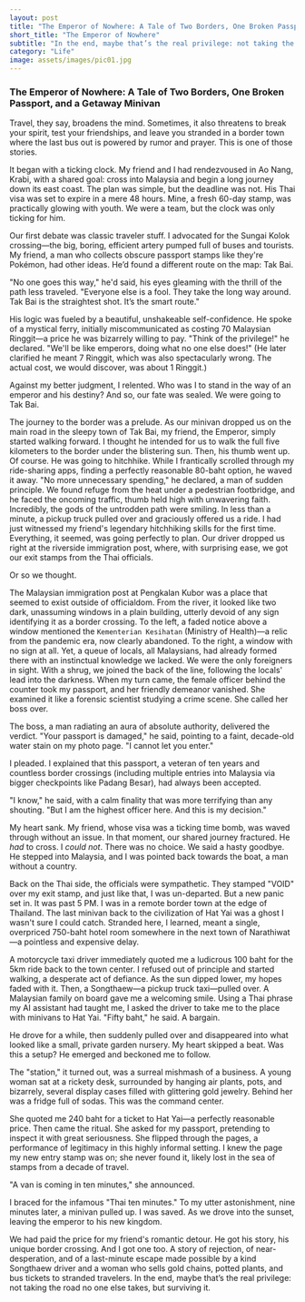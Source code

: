 ```yaml
---
layout: post
title: "The Emperor of Nowhere: A Tale of Two Borders, One Broken Passport, and a Getaway Minivan"
short_title: "The Emperor of Nowhere"
subtitle: "In the end, maybe that’s the real privilege: not taking the road no one else takes, but surviving it."
category: "Life"
image: assets/images/pic01.jpg
---
```


### **The Emperor of Nowhere: A Tale of Two Borders, One Broken Passport, and a Getaway Minivan**

Travel, they say, broadens the mind. Sometimes, it also threatens to break your spirit, test your friendships, and leave you stranded in a border town where the last bus out is powered by rumor and prayer. This is one of those stories.

It began with a ticking clock. My friend and I had rendezvoused in Ao Nang, Krabi, with a shared goal: cross into Malaysia and begin a long journey down its east coast. The plan was simple, but the deadline was not. His Thai visa was set to expire in a mere 48 hours. Mine, a fresh 60-day stamp, was practically glowing with youth. We were a team, but the clock was only ticking for him.

Our first debate was classic traveler stuff. I advocated for the Sungai Kolok crossing—the big, boring, efficient artery pumped full of buses and tourists. My friend, a man who collects obscure passport stamps like they're Pokémon, had other ideas. He’d found a different route on the map: Tak Bai.

"No one goes this way," he'd said, his eyes gleaming with the thrill of the path less traveled. "Everyone else is a fool. They take the long way around. Tak Bai is the straightest shot. It’s the smart route."

His logic was fueled by a beautiful, unshakeable self-confidence. He spoke of a mystical ferry, initially miscommunicated as costing 70 Malaysian Ringgit—a price he was bizarrely willing to pay. "Think of the privilege!" he declared. "We'll be like emperors, doing what no one else does!" (He later clarified he meant 7 Ringgit, which was also spectacularly wrong. The actual cost, we would discover, was about 1 Ringgit.)

Against my better judgment, I relented. Who was I to stand in the way of an emperor and his destiny? And so, our fate was sealed. We were going to Tak Bai.

The journey to the border was a prelude. As our minivan dropped us on the main road in the sleepy town of Tak Bai, my friend, the Emperor, simply started walking forward. I thought he intended for us to walk the full five kilometers to the border under the blistering sun. Then, his thumb went up. Of course. He was going to hitchhike. While I frantically scrolled through my ride-sharing apps, finding a perfectly reasonable 80-baht option, he waved it away. "No more unnecessary spending," he declared, a man of sudden principle. We found refuge from the heat under a pedestrian footbridge, and he faced the oncoming traffic, thumb held high with unwavering faith. Incredibly, the gods of the untrodden path were smiling. In less than a minute, a pickup truck pulled over and graciously offered us a ride. I had just witnessed my friend's legendary hitchhiking skills for the first time. Everything, it seemed, was going perfectly to plan. Our driver dropped us right at the riverside immigration post, where, with surprising ease, we got our exit stamps from the Thai officials.

Or so we thought.

The Malaysian immigration post at Pengkalan Kubor was a place that seemed to exist outside of officialdom. From the river, it looked like two dark, unassuming windows in a plain building, utterly devoid of any sign identifying it as a border crossing. To the left, a faded notice above a window mentioned the `Kementerian Kesihatan` (Ministry of Health)—a relic from the pandemic era, now clearly abandoned. To the right, a window with no sign at all. Yet, a queue of locals, all Malaysians, had already formed there with an instinctual knowledge we lacked. We were the only foreigners in sight. With a shrug, we joined the back of the line, following the locals' lead into the darkness. When my turn came, the female officer behind the counter took my passport, and her friendly demeanor vanished. She examined it like a forensic scientist studying a crime scene. She called her boss over.

The boss, a man radiating an aura of absolute authority, delivered the verdict. "Your passport is damaged," he said, pointing to a faint, decade-old water stain on my photo page. "I cannot let you enter."

I pleaded. I explained that this passport, a veteran of ten years and countless border crossings (including multiple entries into Malaysia via bigger checkpoints like Padang Besar), had always been accepted.

"I know," he said, with a calm finality that was more terrifying than any shouting. "But I am the highest officer here. And this is my decision."

My heart sank. My friend, whose visa was a ticking time bomb, was waved through without an issue. In that moment, our shared journey fractured. He *had* to cross. I *could not*. There was no choice. We said a hasty goodbye. He stepped into Malaysia, and I was pointed back towards the boat, a man without a country.

Back on the Thai side, the officials were sympathetic. They stamped "VOID" over my exit stamp, and just like that, I was un-departed. But a new panic set in. It was past 5 PM. I was in a remote border town at the edge of Thailand. The last minivan back to the civilization of Hat Yai was a ghost I wasn't sure I could catch. Stranded here, I learned, meant a single, overpriced 750-baht hotel room somewhere in the next town of Narathiwat—a pointless and expensive delay.

A motorcycle taxi driver immediately quoted me a ludicrous 100 baht for the 5km ride back to the town center. I refused out of principle and started walking, a desperate act of defiance. As the sun dipped lower, my hopes faded with it. Then, a Songthaew—a pickup truck taxi—pulled over. A Malaysian family on board gave me a welcoming smile. Using a Thai phrase my AI assistant had taught me, I asked the driver to take me to the place with minivans to Hat Yai. "Fifty baht," he said. A bargain.

He drove for a while, then suddenly pulled over and disappeared into what looked like a small, private garden nursery. My heart skipped a beat. Was this a setup? He emerged and beckoned me to follow.

The "station," it turned out, was a surreal mishmash of a business. A young woman sat at a rickety desk, surrounded by hanging air plants, pots, and bizarrely, several display cases filled with glittering gold jewelry. Behind her was a fridge full of sodas. This was the command center.

She quoted me 240 baht for a ticket to Hat Yai—a perfectly reasonable price. Then came the ritual. She asked for my passport, pretending to inspect it with great seriousness. She flipped through the pages, a performance of legitimacy in this highly informal setting. I knew the page my new entry stamp was on; she never found it, likely lost in the sea of stamps from a decade of travel.

"A van is coming in ten minutes," she announced.

I braced for the infamous "Thai ten minutes." To my utter astonishment, nine minutes later, a minivan pulled up. I was saved. As we drove into the sunset, leaving the emperor to his new kingdom.

We had paid the price for my friend's romantic detour. He got his story, his unique border crossing. And I got one too. A story of rejection, of near-desperation, and of a last-minute escape made possible by a kind Songthaew driver and a woman who sells gold chains, potted plants, and bus tickets to stranded travelers. In the end, maybe that’s the real privilege: not taking the road no one else takes, but surviving it.
